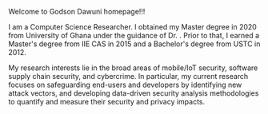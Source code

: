 

Welcome to Godson Dawuni homepage!!!

I am a Computer Science Researcher. 
I obtained my Master degree in 2020 from University of Ghana under the guidance of Dr. . Prior to that, I earned a Master's degree from IIE CAS in 2015 and a Bachelor's degree from USTC in 2012.

My research interests lie in the broad areas of mobile/IoT security, software supply chain security, and cybercrime. In particular, my current research focuses on safeguarding end-users and developers by identifying new attack vectors, and developing data-driven security analysis methodologies to quantify and measure their security and privacy impacts.
